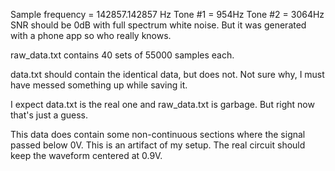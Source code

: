 Sample frequency = 142857.142857 Hz
Tone #1 = 954Hz
Tone #2 = 3064Hz
SNR should be 0dB with full spectrum white noise. But it was generated with a phone app so who really knows.

raw_data.txt contains 40 sets of 55000 samples each.

data.txt should contain the identical data, but does not. Not sure why, I must have messed something up while saving it.

I expect data.txt is the real one and raw_data.txt is garbage. But right now that's just a guess.

This data does contain some non-continuous sections where the signal passed below 0V. This is an artifact of my setup. The real circuit should keep the waveform centered at 0.9V.
